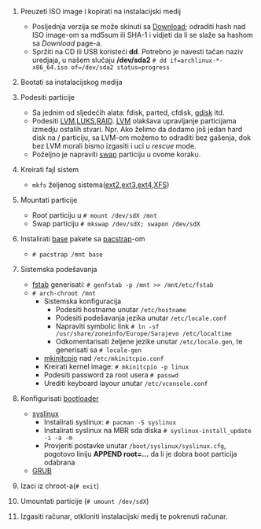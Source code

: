 1.  Preuzeti ISO image i kopirati na instalacijski medij

    *   Posljednja verzija se može skinuti sa [Download](https://www.archlinux.org/download/); odraditi hash nad ISO image-om sa md5sum ili SHA-1 i vidjeti da li se slaže sa hashom sa *Download* page-a.
    *   Spržiti na CD ili USB koristeći **dd**. Potrebno je navesti tačan naziv uredjaja, u našem slučaju **/dev/sda2** `# dd if=archlinux-*-x86_64.iso of=/dev/sda2 status=progress`

2.  Bootati sa instalacijskog medija
3.  Podesiti particije

    *   Sa jednim od sljedećih alata: fdisk, parted, cfdisk, [gdisk](/index.php/Gdisk "Gdisk") itd.
    *   Podesiti [LVM](/index.php/LVM "LVM"),[LUKS](/index.php/LUKS "LUKS"),[RAID](/index.php/RAID "RAID"). [LVM](/index.php/LVM "LVM") olakšava upravljanje particijama izmedju ostalih stvari. Npr. Ako želimo da dodamo još jedan hard disk na / particiju, sa LVM-om možemo to odraditi bez gašenja, dok bez LVM morali bismo izgasiti i uci u *rescue* mode.
    *   Poželjno je napraviti [swap](/index.php/Swap "Swap") particiju u ovome koraku.

4.  Kreirati fajl sistem

    *   `mkfs` željenog sistema([ext2](/index.php?title=Ext2&action=edit&redlink=1 "Ext2 (page does not exist)"),[ext3](/index.php/Ext3 "Ext3"),[ext4](/index.php/Ext4 "Ext4"),[XFS](/index.php/XFS "XFS"))

5.  Mountati particije

    *   Root particiju u `# mount /dev/sdX /mnt`
    *   Swap particiju `# mkswap /dev/sdX; swapon /dev/sdX`

6.  Instalirati [base](/index.php/Base "Base") pakete sa [pacstrap](https://projects.archlinux.org/arch-install-scripts.git/tree/pacstrap.in)-om

    *   `# pacstrap /mnt base`

7.  Sistemska podešavanja

    *   [fstab](/index.php/Fstab "Fstab") generisati: `# genfstab -p /mnt >> /mnt/etc/fstab`
    *   `# arch-chroot /mnt`
        *   Sistemska konfiguracija
            *   Podesiti hostname unutar `/etc/hostname`
            *   Podesiti podešavanja jezika unutar `/etc/locale.conf`
            *   Napraviti symbolic link `# ln -sf /usr/share/zoneinfo/Europe/Sarajevo /etc/localtime`
            *   Odkomentarisati željene jezike unutar `/etc/locale.gen`, te generisati sa `# locale-gen`
        *   [mkinitcpio](/index.php/Mkinitcpio "Mkinitcpio") nad `/etc/mkinitcpio.conf`
        *   Kreirati kernel image: `# mkinitcpio -p linux`
        *   Podesiti password za root usera `# passwd`
        *   Urediti keyboard layour unutar `/etc/vconsole.conf`

8.  Konfigurisati [bootloader](/index.php/Bootloader "Bootloader")

    *   [syslinux](/index.php/Syslinux "Syslinux")
        *   Instalirati syslinux: `# pacman -S syslinux`
        *   Instalirati syslinux na MBR sda diska `# syslinux-install_update -i -a -m`
        *   Provjeriti postavke unutar `/boot/syslinux/syslinux.cfg`, pogotovo liniju **APPEND root=...** da li je dobra boot particija odabrana
    *   [GRUB](/index.php/GRUB "GRUB")

9.  Izaci iz chroot-a(`# exit`)
10.  Umountati particije (`# umount /dev/sdX`)
11.  Izgasiti računar, otkloniti instalacijski medij te pokrenuti računar.